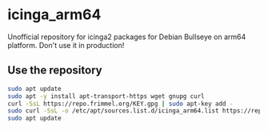# icinga_arm64

Unofficial repository for icinga2 packages for Debian Bullseye on arm64 platform.
Don't use it in production!

## Use the repository
```bash
sudo apt update
sudo apt -y install apt-transport-https wget gnupg curl
curl -SsL https://repo.frimmel.org/KEY.gpg | sudo apt-key add -
sudo curl -SsL -o /etc/apt/sources.list.d/icinga_arm64.list https://repo.frimmel.org/icinga_arm64.list
sudo apt update
```
